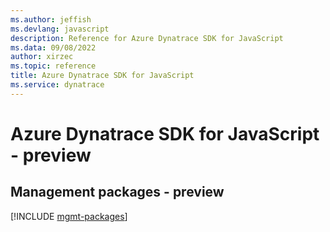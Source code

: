 ```yaml
---
ms.author: jeffish
ms.devlang: javascript
description: Reference for Azure Dynatrace SDK for JavaScript
ms.data: 09/08/2022
author: xirzec
ms.topic: reference
title: Azure Dynatrace SDK for JavaScript
ms.service: dynatrace
---
```

# Azure Dynatrace SDK for JavaScript - preview

## Management packages - preview
[!INCLUDE [mgmt-packages](dynatrace-mgmt-index.md)]